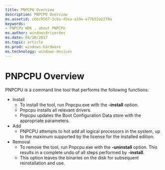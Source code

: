 ```yaml
---
title: PNPCPU Overview
description: PNPCPU Overview
ms.assetid: c6bc9567-3c6a-45ea-a39e-e77b52a2279a
keywords:
- PNPCPU WDK , about PNPCPU
ms.author: windowsdriverdev
ms.date: 04/20/2017
ms.topic: article
ms.prod: windows-hardware
ms.technology: windows-devices
---
```


# PNPCPU Overview


PNPCPU is a command line tool that performs the following functions:

-   Install
    -   To install the tool, run Pnpcpu.exe with the **-install** option.
    -   Pnpcpu installs all relevant drivers.
    -   Pnpcpu updates the Boot Configuration Data store with the appropriate parameters.
-   Add
    -   PNPCPU attempts to hot add all logical processors in the system, up to the maximum supported by the license for the installed edition.
-   Removal
    -   To remove the tool, run Pnpcpu.exe with the **-uninstall** option. This results in a complete undo of all steps performed by **-install**.
    -   This option leaves the binaries on the disk for subsequent reinstallation and use.

 

 





